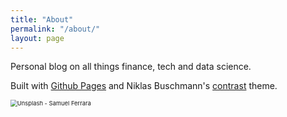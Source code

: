 ```yaml
---
title: "About"
permalink: "/about/"
layout: page
---
```


Personal blog on all things finance, tech and data science.

Built with [Github Pages](https://pages.github.com/) and Niklas Buschmann's [contrast](https://github.com/niklasbuschmann/contrast) theme.

<img src="https://images.unsplash.com/photo-1506905925346-21bda4d32df4?ixlib=rb-4.0.3&ixid=MnwxMjA3fDB8MHxwaG90by1wYWdlfHx8fGVufDB8fHx8&auto=format&fit=crop&w=2670&q=80" alt="Unsplash - Samuel Ferrara" style="zoom:67%;" />
